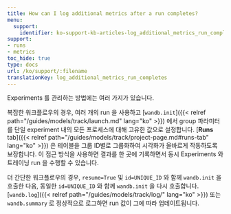 ```yaml
---
title: How can I log additional metrics after a run completes?
menu:
  support:
    identifier: ko-support-kb-articles-log_additional_metrics_run_completes
support:
- runs
- metrics
toc_hide: true
type: docs
url: /ko/support/:filename
translationKey: log_additional_metrics_run_completes
---
```

Experiments 를 관리하는 방법에는 여러 가지가 있습니다.

복잡한 워크플로우의 경우, 여러 개의 run 을 사용하고 [`wandb.init`]({{< relref path="/guides/models/track/launch.md" lang="ko" >}}) 에서 group 파라미터를 단일 experiment 내의 모든 프로세스에 대해 고유한 값으로 설정합니다. [**Runs** tab]({{< relref path="/guides/models/track/project-page.md#runs-tab" lang="ko" >}}) 은 테이블을 그룹 ID별로 그룹화하여 시각화가 올바르게 작동하도록 보장합니다. 이 접근 방식을 사용하면 결과를 한 곳에 기록하면서 동시 Experiments 와 트레이닝 run 을 수행할 수 있습니다.

더 간단한 워크플로우의 경우, `resume=True` 및 `id=UNIQUE_ID` 와 함께 `wandb.init` 을 호출한 다음, 동일한 `id=UNIQUE_ID` 와 함께 `wandb.init` 을 다시 호출합니다. [`wandb.log`]({{< relref path="/guides/models/track/log/" lang="ko" >}}) 또는 `wandb.summary` 로 정상적으로 로그하면 run 값이 그에 따라 업데이트됩니다.
